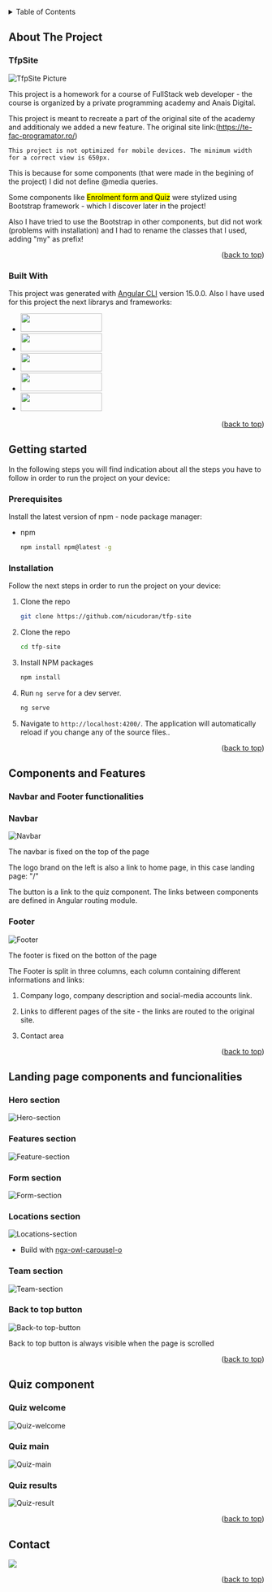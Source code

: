 <!-- TABLE OF CONTENTS -->

<a name="readme-top"></a>

<details>
  <summary>Table of Contents</summary>
  <ol>
    <li>
      <a href="#about-the-project">About The Project</a>
      <ul>
        <li><a href="#built-with">Built With</a></li>
      </ul>
    </li>
    <li>
      <a href="#getting-started">Getting started</a>
      <ul>
        <li><a href="#prerequisites">Prerequisites</a></li>
        <li><a href="#installation">Installation</a></li>
      </ul>
    </li>
    <li><a href="#components-and-features">Components and Features</a>
    <ul>
        <li><a href="#navbar-and-footer-functionalities">Navbar and Footer functionalities</a>
            <ul>
              <li><a href="#navbar">Navbar</a></li>
              <li><a href="#footer">Footer</a></li>
            </ul>
        </li>
        <li><a href="#landing-page-components-and-funcionalities">Landing page components and funcionalities</a>
          <ul>
            <li><a href="#hero-section">Hero section</a></li>
            <li><a href="#features-section">Features section</a></li>
            <li><a href="#form-section">Form section</a></li>
            <li><a href="#locations-section">Locations section</a></li>
            <li><a href="#team-section">Team section</a></li>
            <li><a href="#back-to-top-button">Back to top button</a></li>
          </ul>
        </li>
        <li><a href="#quiz-component">Quiz component</a>
            <ul>
              <li><a href="#quiz-welcome">Quiz welcome</a></li>
              <li><a href="#quiz-main">Quiz main</a></li>
              <li><a href="#quiz-results">Quiz results</a></li>
          </ul>
        </li>
      </ul>
    </li>
    <li><a href="#contact">Contact</a></li>
  </ol>
</details>

<!-- ABOUT THE PROJECT -->

## About The Project

### TfpSite

![TfpSite Picture](./src/assets/readme/ReadMe1.png "Project screenshot")

This project is a homework for a course of FullStack web developer - the course is organized by a private programming academy and Anais Digital.

This project is meant to recreate a part of the original site of the academy and additionaly we added a new feature.
The original site link:(https://te-fac-programator.ro/)

`This project is not optimized for mobile devices.
The minimum width for a correct view is 650px.`

<p>
This is because for some components (that were made in the begining of the project) I did not define @media queries.
</p>
Some components like <mark style="background-color: #FFFF00">Enrolment form and Quiz</mark> were stylized using Bootstrap framework - which I discover later in the project!
<p>Also I have tried to use the Bootstrap in other components, but did not work (problems with installation) and I had to rename the classes that I used, adding "my" as prefix!</p>

<p align="right">(<a href="#readme-top">back to top</a>)</p>

### Built With

This project was generated with [Angular CLI](https://github.com/angular/angular-cli) version 15.0.0.
Also I have used for this project the next librarys and frameworks:

- <a href="https://angular.io">
  <img src="./src/assets/readme/angular.svg" width="160" height="36">
  </a>
- <a href="https://getbootstrap.com/">
  <img src="./src/assets/readme/bootstrap.svg" width="160"  height="36">
  </a>
- <a href="https://www.npmjs.com/package/ngx-owl-carousel-o">
  <img src="./src/assets/readme/owl-carousel.png" width="160"  height="36">
  </a>
- <a href="https://fontawesome.com/v4/icons/">
  <img src="./src/assets/readme/font-awesome.png" width="160"  height="36">
  </a>
- <a href="http://svgicons.sparkk.fr/">
  <img src="./src/assets/readme/icons.png" width="160"  height="36">
  </a>

<p align="right">(<a href="#readme-top">back to top</a>)</p>

<!-- GETTING STARTED -->

## Getting started

In the following steps you will find indication about all the steps you have to follow in order to run the project on your device:

### Prerequisites

Install the latest version of npm - node package manager:

- npm
  ```sh
  npm install npm@latest -g
  ```

### Installation

Follow the next steps in order to run the project on your device:

1. Clone the repo
   ```sh
   git clone https://github.com/nicudoran/tfp-site
   ```
2. Clone the repo
   ```sh
   cd tfp-site
   ```
3. Install NPM packages
   ```sh
   npm install
   ```
4. Run `ng serve` for a dev server.
   ```sh
   ng serve
   ```
5. Navigate to `http://localhost:4200/`. The application will automatically reload if you change any of the source files..

<p align="right">(<a href="#readme-top">back to top</a>)</p>

<!-- Components and Features -->

## Components and Features

### Navbar and Footer functionalities

### Navbar

![Navbar](./src/assets/readme/navbar.png "navbar image")

<p>The navbar is fixed on the top of the page</p>
<p>The logo brand on the left is also a link to home page, in this case landing page: "/"</p>
<p>The button is a link to the quiz component. The links between components are defined in Angular routing module.</p>

### Footer

![Footer](./src/assets/readme/footer.png "Footer image")

<p>The footer is fixed on the botton of the page</p>
<p>The Footer is split in three columns, each column containing different informations and links:</p>

1. Company logo, company description and social-media accounts link.
2. Links to different pages of the site - the links are routed to the original site.

3. Contact area

<p align="right">(<a href="#readme-top">back to top</a>)</p>

<!-- Landing page components and funcionalities -->

## Landing page components and funcionalities

### Hero section

![Hero-section](./src/assets/readme/hero-section.gif "Hero section animation")

### Features section

![Feature-section](./src/assets/readme/features.gif "Feature section animation")

### Form section

![Form-section](./src/assets/readme/enrolment.png "Enrolment section")

### Locations section

![Locations-section](./src/assets/readme/locations.gif "Locations section")

- Build with [ngx-owl-carousel-o](https://www.npmjs.com/package/ngx-owl-carousel-o "ngx-owl-carousel-o")

### Team section

![Team-section](./src/assets/readme/team.gif "Team section")

### Back to top button

![Back-to top-button](./src/assets/readme/back.png "Back to top button image")

<p>Back to top button is always visible when the page is scrolled</p>

<p align="right">(<a href="#readme-top">back to top</a>)</p>

<!-- Quiz component -->

## Quiz component

### Quiz welcome

![Quiz-welcome](./src/assets/readme/quiz-welcome.gif "Quiz welcome")

### Quiz main

![Quiz-main](./src/assets/readme/quiz-main.gif "Quiz-main")

### Quiz results

![Quiz-result](./src/assets/readme/quiz-result.gif "Quiz results")

<p align="right">(<a href="#readme-top">back to top</a>)</p>

<!-- CONTACT -->

## Contact

<a href="https://www.linkedin.com/in/doran-nicolae-daniel-2412431a" target="_blank"><img src="https://img.shields.io/badge/-LinkedIn-%230077B5?style=for-the-badge&logo=linkedin&logoColor=white" target="_blank"></a>

<p align="right">(<a href="#readme-top">back to top</a>)</p>
